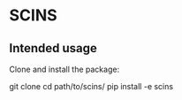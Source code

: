 # SCINS

## Intended usage

Clone and install the package:

git clone 
cd path/to/scins/
pip install -e scins

